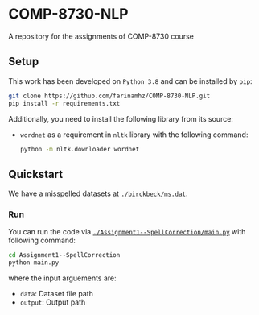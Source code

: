 # COMP-8730-NLP
A repository for the assignments of COMP-8730 course

## Setup
This work has been developed on `Python 3.8` and can be installed by `pip`:

```bash
git clone https://github.com/farinamhz/COMP-8730-NLP.git
pip install -r requirements.txt
```

Additionally, you need to install the following library from its source:
  
- ``wordnet`` as a requirement in ``nltk`` library with the following command:
  
  ```bash
  python -m nltk.downloader wordnet
  ```
## Quickstart
We have a misspelled datasets at [`./birckbeck/ms.dat`](./birckbeck/ms.dat).

### Run
You can run the code via [`./Assignment1--SpellCorrection/main.py`](./src/Assignment1--SpellCorrection/main.py) with following command:

```bash
cd Assignment1--SpellCorrection
python main.py
```
where the input arguements are:

- `data`: Dataset file path
- `output`: Output path
